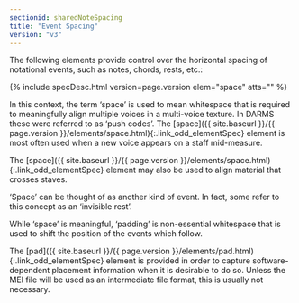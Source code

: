 ```yaml
---
sectionid: sharedNoteSpacing
title: "Event Spacing"
version: "v3"
---
```




The following elements provide control over the horizontal spacing of notational events,
such as notes, chords, rests, etc.:



{% include specDesc.html version=page.version elem="space" atts="" %}




In this context, the term ‘space’ is used to mean whitespace that is
required to meaningfully align multiple voices in a multi-voice texture. In DARMS
these
were referred to as ‘push codes’. The [space]({{ site.baseurl }}/{{ page.version }}/elements/space.html){:.link_odd_elementSpec}
element is most often used when a new voice appears on a staff mid-measure.


The [space]({{ site.baseurl }}/{{ page.version }}/elements/space.html){:.link_odd_elementSpec} element may also be used to align material that crosses
staves.


‘Space’ can be thought of as another kind of event. In fact, some
refer to this concept as an ‘invisible rest’.

While ‘space’ is meaningful, ‘padding’ is
non-essential whitespace that is used to shift the position of the events which
follow.


The [pad]({{ site.baseurl }}/{{ page.version }}/elements/pad.html){:.link_odd_elementSpec} element is provided in order to capture software-dependent
placement information when it is desirable to do so. Unless the MEI file will be used
as
an intermediate file format, this is usually not necessary.

